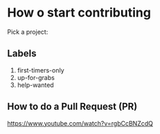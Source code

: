 # How o start contributing

Pick a project:

## Labels
1. first-timers-only
2. up-for-grabs
3. help-wanted

## How to do a Pull Request (PR)
https://www.youtube.com/watch?v=rgbCcBNZcdQ

<!--stackedit_data:
eyJoaXN0b3J5IjpbLTE0NDc3MTEzNDldfQ==
-->